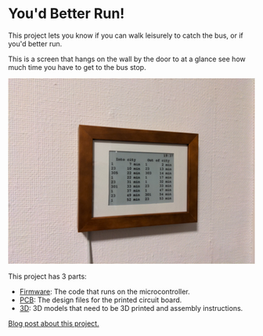 # You'd Better Run!

This project lets you know if you can walk leisurely to catch the bus, or if you'd better run.

This is a screen that hangs on the wall by the door to at a glance see how much time you have to get to the bus stop.

![Image of the completed project hanging on the wall](./image.jpg)

This project has 3 parts:
- [Firmware](https://github.com/youdbetterrun/youdbetterrun-firmware): The code that runs on the microcontroller.
- [PCB](https://github.com/youdbetterrun/youdbetterrun-pcb): The design files for the printed circuit board.
- [3D](https://github.com/youdbetterrun/youdbetterrun-3d): 3D models that need to be 3D printed and assembly instructions.

[Blog post about this project.](https://blog.marcelrobitaille.me/youdbetterrun/)
